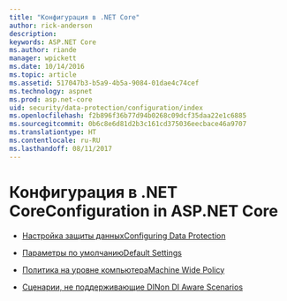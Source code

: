 ```yaml
---
title: "Конфигурация в .NET Core"
author: rick-anderson
description: 
keywords: ASP.NET Core
ms.author: riande
manager: wpickett
ms.date: 10/14/2016
ms.topic: article
ms.assetid: 517047b3-b5a9-4b5a-9084-01dae4c74cef
ms.technology: aspnet
ms.prod: asp.net-core
uid: security/data-protection/configuration/index
ms.openlocfilehash: f2b896f36b77d94b0268c09dcf35daa22e1c6885
ms.sourcegitcommit: 0b6c8e6d81d2b3c161cd375036eecbace46a9707
ms.translationtype: HT
ms.contentlocale: ru-RU
ms.lasthandoff: 08/11/2017
---
```

# <a name="configuration-in-aspnet-core"></a><span data-ttu-id="18271-103">Конфигурация в .NET Core</span><span class="sxs-lookup"><span data-stu-id="18271-103">Configuration in ASP.NET Core</span></span>

* [<span data-ttu-id="18271-104">Настройка защиты данных</span><span class="sxs-lookup"><span data-stu-id="18271-104">Configuring Data Protection</span></span>](overview.md)

* [<span data-ttu-id="18271-105">Параметры по умолчанию</span><span class="sxs-lookup"><span data-stu-id="18271-105">Default Settings</span></span>](default-settings.md)

* [<span data-ttu-id="18271-106">Политика на уровне компьютера</span><span class="sxs-lookup"><span data-stu-id="18271-106">Machine Wide Policy</span></span>](machine-wide-policy.md)

* [<span data-ttu-id="18271-107">Сценарии, не поддерживающие DI</span><span class="sxs-lookup"><span data-stu-id="18271-107">Non DI Aware Scenarios</span></span>](non-di-scenarios.md)
